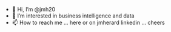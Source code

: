 - 👋 Hi, I’m @jmh20
- 👀 I’m interested in business intelligence and data
- 📫 How to reach me ... here or on jmherard linkedin ... cheers

<!---
jmh20/jmh20 is a ✨ special ✨ repository because its `README.md` (this file) appears on your GitHub profile.
You can click the Preview link to take a look at your changes.
--->
